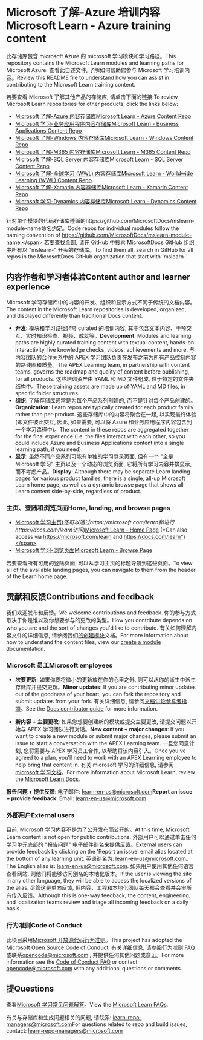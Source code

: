 # <a name="microsoft-learn---azure-training-content"></a><span data-ttu-id="5e338-101">Microsoft 了解-Azure 培训内容</span><span class="sxs-lookup"><span data-stu-id="5e338-101">Microsoft Learn - Azure training content</span></span>

<span data-ttu-id="5e338-102">此存储库包含 microsoft Azure 的 microsoft 学习模块和学习路径。</span><span class="sxs-lookup"><span data-stu-id="5e338-102">This repository contains the Microsoft Learn modules and learning paths for Microsoft Azure.</span></span> <span data-ttu-id="5e338-103">查看此自述文件, 了解如何帮助您参与 Microsoft 学习培训内容。</span><span class="sxs-lookup"><span data-stu-id="5e338-103">Review this README file to understand how you can assist in contributing to the Microsoft Learn training content.</span></span>

<span data-ttu-id="5e338-104">若要查看 Microsoft 了解其他产品的存储库, 请单击下面的链接:</span><span class="sxs-lookup"><span data-stu-id="5e338-104">To review Microsoft Learn repositories for other products, click the links below:</span></span>

* [<span data-ttu-id="5e338-105">Microsoft 了解-Azure 内容存储库</span><span class="sxs-lookup"><span data-stu-id="5e338-105">Microsoft Learn - Azure Content Repo</span></span>](https://github.com/MicrosoftDocs/learn-pr)
* [<span data-ttu-id="5e338-106">Microsoft 学习-业务应用程序内容存储库</span><span class="sxs-lookup"><span data-stu-id="5e338-106">Microsoft Learn - Business Applications Content Repo</span></span>](https://github.com/MicrosoftDocs/learn-bizapps-pr)
* [<span data-ttu-id="5e338-107">Microsoft 了解-Windows 内容存储库</span><span class="sxs-lookup"><span data-stu-id="5e338-107">Microsoft Learn - Windows Content Repo</span></span>](https://github.com/MicrosoftDocs/learn-windows-pr)
* [<span data-ttu-id="5e338-108">Microsoft 了解-M365 内容存储库</span><span class="sxs-lookup"><span data-stu-id="5e338-108">Microsoft Learn - M365 Content Repo</span></span>](https://github.com/MicrosoftDocs/learn-m365-pr)
* [<span data-ttu-id="5e338-109">Microsoft 了解-SQL Server 内容存储库</span><span class="sxs-lookup"><span data-stu-id="5e338-109">Microsoft Learn - SQL Server Content Repo</span></span>](https://github.com/MicrosoftDocs/learn-sqlserver-pr)
* [<span data-ttu-id="5e338-110">Microsoft 了解-全球学习 (WWL) 内容存储库</span><span class="sxs-lookup"><span data-stu-id="5e338-110">Microsoft Learn - Worldwide Learning (WWL) Content Repo</span></span>](https://github.com/MicrosoftDocs/learn-wwl-pr)
* [<span data-ttu-id="5e338-111">Microsoft 了解-Xamarin 内容存储库</span><span class="sxs-lookup"><span data-stu-id="5e338-111">Microsoft Learn - Xamarin Content Repo</span></span>](https://github.com/MicrosoftDocs/learn-xamarin-pr)
* [<span data-ttu-id="5e338-112">Microsoft 学习-Dynamics 内容存储库</span><span class="sxs-lookup"><span data-stu-id="5e338-112">Microsoft Learn - Dynamics Content Repo</span></span>](https://github.com/MicrosoftDocs/learn-dynamics-pr)

<span data-ttu-id="5e338-113">针对单个模块的代码存储库遵循的https://github.com/MicrosoftDocs/mslearn-module-name命名约定。</span><span class="sxs-lookup"><span data-stu-id="5e338-113">Code repos for individual modules follow the naming convention of https://github.com/MicrosoftDocs/mslearn-module-name.</span></span> <span data-ttu-id="5e338-114">若要查找全部, 请在 GitHub 中搜索 MicrosoftDocs GitHub 组织中所有以 "mslearn-" 开头的存储库。</span><span class="sxs-lookup"><span data-stu-id="5e338-114">To find them all, search in GitHub for all repos in the MicrosoftDocs GitHub organization that start with 'mslearn-'.</span></span>

## <a name="content-author-and-learner-experience"></a><span data-ttu-id="5e338-115">内容作者和学习者体验</span><span class="sxs-lookup"><span data-stu-id="5e338-115">Content author and learner experience</span></span>

<span data-ttu-id="5e338-116">Microsoft 学习存储库中的内容的开发、组织和显示方式不同于传统的文档内容。</span><span class="sxs-lookup"><span data-stu-id="5e338-116">The content in the Microsoft Learn repositories is developed, organized, and displayed differently than traditional Docs content.</span></span>

* <span data-ttu-id="5e338-117">**开发**: 模块和学习路径非常 curated 的培训内容, 其中包含文本内容、干预交互、实时知识检查、视频、成就等。</span><span class="sxs-lookup"><span data-stu-id="5e338-117">**Development**: Modules and learning paths are highly curated training content with textual content, hands-on interactivity, live knowledge checks, videos, achievements and more.</span></span> <span data-ttu-id="5e338-118">与内容团队的合作关系中的 APEX 学习团队负责在发布之前为所有产品控制内容的路线图和质量。</span><span class="sxs-lookup"><span data-stu-id="5e338-118">The APEX Learning team, in partnership with content teams, governs the roadmap and quality of content before publishing, for all products.</span></span> <span data-ttu-id="5e338-119">这些培训资产由 YAML 和 MD 文件组成, 位于特定的文件夹结构中。</span><span class="sxs-lookup"><span data-stu-id="5e338-119">These training assets are made up of YAML and MD files, in specific folder structures.</span></span>
* <span data-ttu-id="5e338-120">**组织**: 了解存储库通常是为每个产品系列创建的, 而不是针对每个产品创建的。</span><span class="sxs-lookup"><span data-stu-id="5e338-120">**Organization**: Learn repos are typically created for each product family rather than per-product.</span></span> <span data-ttu-id="5e338-121">这些存储库中的内容将聚合在一起, 以实现最终体验 (即文件彼此交互, 因此, 如果需要, 可以将 Azure 和业务应用程序内容包含到一个学习路径中)。</span><span class="sxs-lookup"><span data-stu-id="5e338-121">The content in these repos are aggregated together for the final experience (i.e. the files interact with each other, so you could include Azure and Business Applications content into a single learning path, if you need).</span></span>
* <span data-ttu-id="5e338-122">**显示**: 虽然不同产品系列可能有单独的学习登录页面, 但有一个 "全是 Microsoft 学习" 主页以及一个动态的浏览页面, 它将所有学习内容并排显示, 而不考虑产品。</span><span class="sxs-lookup"><span data-stu-id="5e338-122">**Display**: Although there may be separate Learn landing pages for various product families, there is a single, all-up Microsoft Learn home page, as well as a dynamic browse page that shows all Learn content side-by-side, regardless of product.</span></span>

### <a name="home-landing-and-browse-pages"></a><span data-ttu-id="5e338-123">主页、登陆和浏览页面</span><span class="sxs-lookup"><span data-stu-id="5e338-123">Home, landing, and browse pages</span></span>

* <span data-ttu-id="5e338-124">[Microsoft 学习主页](https://docs.microsoft.com/learn/)(*还可以通过https://microsoft.com/learn和进行https://docs.com/learn访问*)</span><span class="sxs-lookup"><span data-stu-id="5e338-124">[Microsoft Learn - Home Page](https://docs.microsoft.com/learn/) (*Can also access via https://microsoft.com/learn and https://docs.com/learn*)</span></span>
* [<span data-ttu-id="5e338-125">Microsoft 学习-浏览页面</span><span class="sxs-lookup"><span data-stu-id="5e338-125">Microsoft Learn - Browse Page</span></span>](https://docs.microsoft.com/learn/browse/)

<span data-ttu-id="5e338-126">若要查看所有可用的登陆页面, 可以从学习主页的标题导航到这些页面。</span><span class="sxs-lookup"><span data-stu-id="5e338-126">To view all of the available landing pages, you can navigate to them from the header of the Learn home page.</span></span>

## <a name="contributions-and-feedback"></a><span data-ttu-id="5e338-127">贡献和反馈</span><span class="sxs-lookup"><span data-stu-id="5e338-127">Contributions and feedback</span></span>

<span data-ttu-id="5e338-128">我们欢迎发布和反馈。</span><span class="sxs-lookup"><span data-stu-id="5e338-128">We welcome contributions and feedback.</span></span> <span data-ttu-id="5e338-129">你的参与方式取决于你是谁以及你想要参与的更改的类型。</span><span class="sxs-lookup"><span data-stu-id="5e338-129">How you contribute depends on who you are and the sort of changes you'd like to contribute.</span></span> <span data-ttu-id="5e338-130">有关如何理解内容文件的详细信息, 请参阅我们[的创建模块](https://review.docs.microsoft.com/learn-docs/docs/create-a-module?branch=master#implementation)文档。</span><span class="sxs-lookup"><span data-stu-id="5e338-130">For more information about how to understand the content files, view our [create a module](https://review.docs.microsoft.com/learn-docs/docs/create-a-module?branch=master#implementation) documentation.</span></span>

### <a name="microsoft-employees"></a><span data-ttu-id="5e338-131">Microsoft 员工</span><span class="sxs-lookup"><span data-stu-id="5e338-131">Microsoft employees</span></span>

* <span data-ttu-id="5e338-132">**次要更新**: 如果你要将微小的更新放在你的心里之外, 则可以从你的派生中派生存储库并提交更新。</span><span class="sxs-lookup"><span data-stu-id="5e338-132">**Minor updates**: If you are contributing minor updates out of the goodness of your heart, you can fork the repository and submit updates from your fork.</span></span> <span data-ttu-id="5e338-133">有关详细信息, 请参阅[文档讨论参与者指南](https://review.docs.microsoft.com/help/contribute/)。</span><span class="sxs-lookup"><span data-stu-id="5e338-133">See the [Docs contributor guide](https://review.docs.microsoft.com/help/contribute/) for more information.</span></span>

* <span data-ttu-id="5e338-134">**新内容 + 主要更改**: 如果您想要创建新的模块或提交主要更改, 请提交问题以开始与 APEX 学习团队进行对话。</span><span class="sxs-lookup"><span data-stu-id="5e338-134">**New content + major changes**: If you want to create a new module or submit major changes, please submit an issue to start a conversation with the APEX Learning team.</span></span> <span data-ttu-id="5e338-135">一旦您同意计划, 您将需要与 APEX 学习员工合作, 以帮助将该内容引入。</span><span class="sxs-lookup"><span data-stu-id="5e338-135">Once you've agreed to a plan, you'll need to work with an APEX Learning employee to help bring that content in.</span></span> <span data-ttu-id="5e338-136">有关 microsoft 学习的详细信息, 请参阅[microsoft 学习文档](https://review.docs.microsoft.com/learn-docs/docs/?branch)。</span><span class="sxs-lookup"><span data-stu-id="5e338-136">For more information about Microsoft Learn, review the [Microsoft Learn Docs](https://review.docs.microsoft.com/learn-docs/docs/?branch).</span></span>

<span data-ttu-id="5e338-137">**报告问题 + 提供反馈**: 电子邮件: [learn-en-us@microsoft.com](learn-en-us@microsoft.com)</span><span class="sxs-lookup"><span data-stu-id="5e338-137">**Report an issue + provide feedback**: Email: [learn-en-us@microsoft.com](learn-en-us@microsoft.com)</span></span>

### <a name="external-users"></a><span data-ttu-id="5e338-138">外部用户</span><span class="sxs-lookup"><span data-stu-id="5e338-138">External users</span></span>

<span data-ttu-id="5e338-139">目前, Microsoft 学习内容不是为了公开发布而公开的。</span><span class="sxs-lookup"><span data-stu-id="5e338-139">At this time, Microsoft Learn content is not open for public contributions.</span></span> <span data-ttu-id="5e338-140">外部用户可以通过单击任何学习单元底部的 "报告问题" 电子邮件别名来提供反馈。</span><span class="sxs-lookup"><span data-stu-id="5e338-140">External users can provide feedback by clicking on the 'Report an issue' email alias located at the bottom of any learning unit.</span></span> <span data-ttu-id="5e338-141">英语别名为: learn-en-us@microsoft.com。</span><span class="sxs-lookup"><span data-stu-id="5e338-141">The English alias is: learn-en-us@microsoft.com.</span></span> <span data-ttu-id="5e338-142">如果用户使用其他任何语言查看网站, 则他们将能够访问别名的本地化版本。</span><span class="sxs-lookup"><span data-stu-id="5e338-142">If the user is viewing the site in any other language, they will be able to access the localized versions of the alias.</span></span> <span data-ttu-id="5e338-143">尽管这是单向反馈, 但内容、工程和本地化团队每天都会查看并会审所有传入反馈。</span><span class="sxs-lookup"><span data-stu-id="5e338-143">Although this is one-way feedback, the content, engineering, and localization teams review and triage all incoming feedback on a daily basis.</span></span>

### <a name="code-of-conduct"></a><span data-ttu-id="5e338-144">行为准则</span><span class="sxs-lookup"><span data-stu-id="5e338-144">Code of Conduct</span></span>

<span data-ttu-id="5e338-145">此项目采用[Microsoft 开放源代码行为准则](https://opensource.microsoft.com/codeofconduct/)。</span><span class="sxs-lookup"><span data-stu-id="5e338-145">This project has adopted the [Microsoft Open Source Code of Conduct](https://opensource.microsoft.com/codeofconduct/).</span></span> <span data-ttu-id="5e338-146">有关详细信息, 请参阅[行为准则 FAQ](https://opensource.microsoft.com/codeofconduct/faq/)或联系[opencode@microsoft.com](mailto:opencode@microsoft.com) , 并提供任何其他问题或意见。</span><span class="sxs-lookup"><span data-stu-id="5e338-146">For more information see the [Code of Conduct FAQ](https://opensource.microsoft.com/codeofconduct/faq/) or contact [opencode@microsoft.com](mailto:opencode@microsoft.com) with any additional questions or comments.</span></span>

## <a name="questions"></a><span data-ttu-id="5e338-147">提</span><span class="sxs-lookup"><span data-stu-id="5e338-147">Questions</span></span>

<span data-ttu-id="5e338-148">查看[Microsoft 学习常见问题解答](https://review.docs.microsoft.com/en-us/learn-docs/docs/microsoftlearn-faq?branch=master)。</span><span class="sxs-lookup"><span data-stu-id="5e338-148">View the [Microsoft Learn FAQs](https://review.docs.microsoft.com/en-us/learn-docs/docs/microsoftlearn-faq?branch=master).</span></span>

<span data-ttu-id="5e338-149">有关与存储库和生成问题相关的问题, 请联系: [learn-repo-managers@microsoft.com](mailto:learn-repo-managers@microsoft.com)</span><span class="sxs-lookup"><span data-stu-id="5e338-149">For questions related to repo and build issues, contact: [learn-repo-managers@microsoft.com](mailto:learn-repo-managers@microsoft.com)</span></span>
